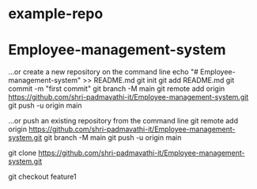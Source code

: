 # example-repo

# Employee-management-system

…or create a new repository on the command line
echo "# Employee-management-system" >> README.md
git init
git add README.md
git commit -m "first commit"
git branch -M main
git remote add origin https://github.com/shri-padmavathi-it/Employee-management-system.git
git push -u origin main



…or push an existing repository from the command line
git remote add origin https://github.com/shri-padmavathi-it/Employee-management-system.git
git branch -M main
git push -u origin main




git clone https://github.com/shri-padmavathi-it/Employee-management-system.git



git checkout feature1
